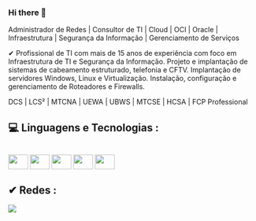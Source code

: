 ### Hi there 👋

Administrador de Redes | Consultor de TI | Cloud | OCI | Oracle | Infraestrutura | Segurança da Informação | Gerenciamento de Serviços

✔ Profissional de TI com mais de 15 anos de experiência com foco em Infraestrutura de TI e Segurança da Informação. Projeto e implantação de sistemas de cabeamento estruturado, telefonia e CFTV. Implantação de servidores Windows, Linux e Virtualização. Instalação, configuração e gerenciamento de Roteadores e Firewalls.

DCS | LCS² | MTCNA | UEWA | UBWS | MTCSE | HCSA | FCP Professional


## 💻 Linguagens e Tecnologias :

</div>
 <div style="display: inline_block"><br>
 <img align="center" height="30" width="40" src="https://cdn.jsdelivr.net/gh/devicons/devicon/icons/vagrant/vagrant-original.svg">
 <img align="center" height="30" width="40" src="https://cdn.jsdelivr.net/gh/devicons/devicon/icons/docker/docker-original.svg">
 <img align="center" height="30" width="40" src="https://cdn.jsdelivr.net/gh/devicons/devicon/icons/git/git-original.svg">
 <img align="center" height="30" width="40" src="https://cdn.jsdelivr.net/gh/devicons/devicon/icons/visualstudio/visualstudio-plain.svg">
 <img align="center" height="30" width="40" src="https://cdn.jsdelivr.net/gh/devicons/devicon/icons/ansible/ansible-original.svg">
 
## ✔ Redes :
<div> 
  <a href="https://www.linkedin.com/in/havilacorreia/" target="_blank"><img src="https://img.shields.io/badge/-LinkedIn-%230077B5?style=for-the-badge&logo=linkedin&logoColor=white" target="_blank"></a> 
